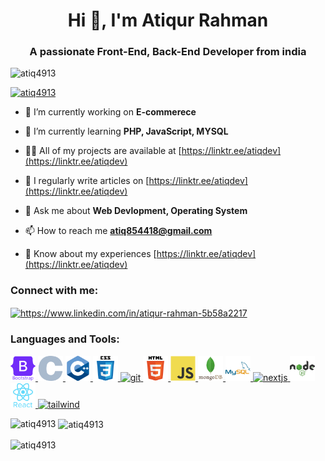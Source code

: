 <h1 align="center">Hi 👋, I'm Atiqur Rahman</h1>
<h3 align="center">A passionate Front-End, Back-End Developer from india</h3>

<p align="left"> <img src="https://komarev.com/ghpvc/?username=atiq4913&label=Profile%20views&color=0e75b6&style=flat" alt="atiq4913" /> </p>

<p align="left"> <a href="https://github.com/ryo-ma/github-profile-trophy"><img src="https://github-profile-trophy.vercel.app/?username=atiq4913" alt="atiq4913" /></a> </p>

- 🔭 I’m currently working on **E-commerece**

- 🌱 I’m currently learning **PHP, JavaScript, MYSQL**

- 👨‍💻 All of my projects are available at [https://linktr.ee/atiqdev](https://linktr.ee/atiqdev)

- 📝 I regularly write articles on [https://linktr.ee/atiqdev](https://linktr.ee/atiqdev)

- 💬 Ask me about **Web Devlopment, Operating System**

- 📫 How to reach me **atiq854418@gmail.com**

- 📄 Know about my experiences [https://linktr.ee/atiqdev](https://linktr.ee/atiqdev)

<h3 align="left">Connect with me:</h3>
<p align="left">
<a href="https://linkedin.com/in/https://www.linkedin.com/in/atiqur-rahman-5b58a2217" target="blank"><img align="center" src="https://raw.githubusercontent.com/rahuldkjain/github-profile-readme-generator/master/src/images/icons/Social/linked-in-alt.svg" alt="https://www.linkedin.com/in/atiqur-rahman-5b58a2217" height="30" width="40" /></a>
</p>

<h3 align="left">Languages and Tools:</h3>
<p align="left"> <a href="https://getbootstrap.com" target="_blank" rel="noreferrer"> <img src="https://raw.githubusercontent.com/devicons/devicon/master/icons/bootstrap/bootstrap-plain-wordmark.svg" alt="bootstrap" width="40" height="40"/> </a> <a href="https://www.cprogramming.com/" target="_blank" rel="noreferrer"> <img src="https://raw.githubusercontent.com/devicons/devicon/master/icons/c/c-original.svg" alt="c" width="40" height="40"/> </a> <a href="https://www.w3schools.com/cpp/" target="_blank" rel="noreferrer"> <img src="https://raw.githubusercontent.com/devicons/devicon/master/icons/cplusplus/cplusplus-original.svg" alt="cplusplus" width="40" height="40"/> </a> <a href="https://www.w3schools.com/css/" target="_blank" rel="noreferrer"> <img src="https://raw.githubusercontent.com/devicons/devicon/master/icons/css3/css3-original-wordmark.svg" alt="css3" width="40" height="40"/> </a> <a href="https://git-scm.com/" target="_blank" rel="noreferrer"> <img src="https://www.vectorlogo.zone/logos/git-scm/git-scm-icon.svg" alt="git" width="40" height="40"/> </a> <a href="https://www.w3.org/html/" target="_blank" rel="noreferrer"> <img src="https://raw.githubusercontent.com/devicons/devicon/master/icons/html5/html5-original-wordmark.svg" alt="html5" width="40" height="40"/> </a> <a href="https://developer.mozilla.org/en-US/docs/Web/JavaScript" target="_blank" rel="noreferrer"> <img src="https://raw.githubusercontent.com/devicons/devicon/master/icons/javascript/javascript-original.svg" alt="javascript" width="40" height="40"/> </a> <a href="https://www.mongodb.com/" target="_blank" rel="noreferrer"> <img src="https://raw.githubusercontent.com/devicons/devicon/master/icons/mongodb/mongodb-original-wordmark.svg" alt="mongodb" width="40" height="40"/> </a> <a href="https://www.mysql.com/" target="_blank" rel="noreferrer"> <img src="https://raw.githubusercontent.com/devicons/devicon/master/icons/mysql/mysql-original-wordmark.svg" alt="mysql" width="40" height="40"/> </a> <a href="https://nextjs.org/" target="_blank" rel="noreferrer"> <img src="https://cdn.worldvectorlogo.com/logos/nextjs-2.svg" alt="nextjs" width="40" height="40"/> </a> <a href="https://nodejs.org" target="_blank" rel="noreferrer"> <img src="https://raw.githubusercontent.com/devicons/devicon/master/icons/nodejs/nodejs-original-wordmark.svg" alt="nodejs" width="40" height="40"/> </a> <a href="https://reactjs.org/" target="_blank" rel="noreferrer"> <img src="https://raw.githubusercontent.com/devicons/devicon/master/icons/react/react-original-wordmark.svg" alt="react" width="40" height="40"/> </a> <a href="https://tailwindcss.com/" target="_blank" rel="noreferrer"> <img src="https://www.vectorlogo.zone/logos/tailwindcss/tailwindcss-icon.svg" alt="tailwind" width="40" height="40"/> </a> </p>

<p><img align="left" src="https://github-readme-stats.vercel.app/api/top-langs?username=atiq4913&show_icons=true&locale=en&layout=compact" alt="atiq4913" /></p>

<p>&nbsp;<img align="center" src="https://github-readme-stats.vercel.app/api?username=atiq4913&show_icons=true&locale=en" alt="atiq4913" /></p>

<p><img align="center" src="https://github-readme-streak-stats.herokuapp.com/?user=atiq4913&" alt="atiq4913" /></p>
